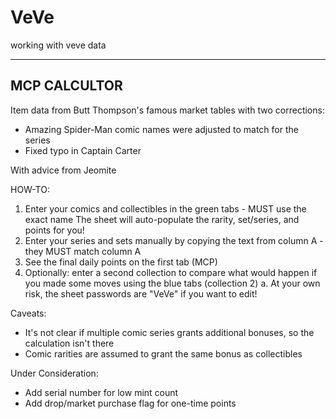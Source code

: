 # VeVe
working with veve data

-------------
MCP CALCULTOR
-------------

Item data from Butt Thompson's famous market tables with two corrections:
- Amazing Spider-Man comic names were adjusted to match for the series
- Fixed typo in Captain Carter

With advice from Jeomite


HOW-TO:
1. Enter your comics and collectibles in the green tabs - MUST use the exact name
    The sheet will auto-populate the rarity, set/series, and points for you!
3. Enter your series and sets manually by copying the text from column A - they MUST match column A
4. See the final daily points on the first tab (MCP)
5. Optionally: enter a second collection to compare what would happen if you made some moves using the blue tabs (collection 2)
a. At your own risk, the sheet passwords are "VeVe" if you want to edit!


Caveats:
- It's not clear if multiple comic series grants additional bonuses, so the calculation isn't there
- Comic rarities are assumed to grant the same bonus as collectibles


Under Consideration:
- Add serial number for low mint count
- Add drop/market purchase flag for one-time points
